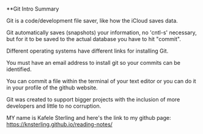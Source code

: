 **Git Intro Summary


Git is a code/development file saver, like how the iCloud saves data.

Git automatically saves (snapshots) your information, no 'cntl-s' necessary, but for it to be saved to the actual database you have to hit "commit".  

Different operating systems have different links for installing Git. 

You must have an email address to install git so your commits can be identified. 

You can commit a file within the terminal of your text editor or you can do it in your profile of the github website.

Git was created to support bigger projects with the inclusion of more developers and little to no corruption. 

MY name is Kafele Sterling and here's the link to my github page: https://knsterling.github.io/reading-notes/
